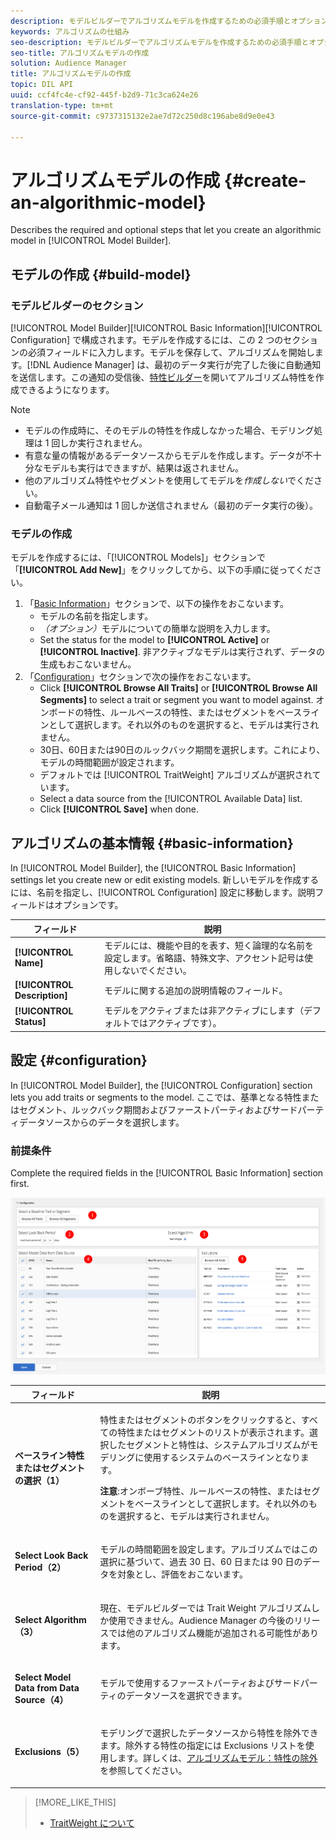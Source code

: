 ```yaml
---
description: モデルビルダーでアルゴリズムモデルを作成するための必須手順とオプションの手順について説明します。
keywords: アルゴリズムの仕組み
seo-description: モデルビルダーでアルゴリズムモデルを作成するための必須手順とオプションの手順について説明します。
seo-title: アルゴリズムモデルの作成
solution: Audience Manager
title: アルゴリズムモデルの作成
topic: DIL API
uuid: ccf4fc4e-cf92-445f-b2d9-71c3ca624e26
translation-type: tm+mt
source-git-commit: c9737315132e2ae7d72c250d8c196abe8d9e0e43

---
```



# アルゴリズムモデルの作成 {#create-an-algorithmic-model}

Describes the required and optional steps that let you create an algorithmic model in [!UICONTROL Model Builder].

## モデルの作成 {#build-model}

<!-- t_model_build.xml -->

### モデルビルダーのセクション

[!UICONTROL Model Builder][!UICONTROL Basic Information][!UICONTROL Configuration] で構成されます。モデルを作成するには、この 2 つのセクションの必須フィールドに入力します。モデルを保存して、アルゴリズムを開始します。[!DNL Audience Manager] は、最初のデータ実行が完了した後に自動通知を送信します。この通知の受信後、[特性ビルダー](../../features/traits/about-trait-builder.md)を開いてアルゴリズム特性を作成できるようになります。

>[!NOTE]
>
>* モデルの作成時に、そのモデルの特性を作成しなかった場合、モデリング処理は 1 回しか実行されません。
>* 有意な量の情報があるデータソースからモデルを作成します。データが不十分なモデルも実行はできますが、結果は返されません。
>* 他のアルゴリズム特性やセグメントを使用してモデルを&#x200B;*作成しない*&#x200B;でください。
>* 自動電子メール通知は 1 回しか送信されません（最初のデータ実行の後）。


### モデルの作成

モデルを作成するには、「[!UICONTROL Models]」セクションで「**[!UICONTROL Add New]**」をクリックしてから、以下の手順に従ってください。

1. 「[Basic Information](../../features/algorithmic-models/create-model.md#basic-information)」セクションで、以下の操作をおこないます。
   * モデルの名前を指定します。
   * *（オプション）*&#x200B;モデルについての簡単な説明を入力します。
   * Set the status for the model to **[!UICONTROL Active]** or **[!UICONTROL Inactive]**. 非アクティブなモデルは実行されず、データの生成もおこないません。
1. 「[Configuration](../../features/algorithmic-models/create-model.md#configuration)」セクションで次の操作をおこないます。
   * Click **[!UICONTROL Browse All Traits]** or **[!UICONTROL Browse All Segments]** to select a trait or segment you want to model against. オンボードの特性、ルールベースの特性、またはセグメントをベースラインとして選択します。それ以外のものを選択すると、モデルは実行されません。
   * 30日、60日または90日のルックバック期間を選択します。これにより、モデルの時間範囲が設定されます。
   * デフォルトでは [!UICONTROL TraitWeight] アルゴリズムが選択されています。
   * Select a data source from the [!UICONTROL Available Data] list.
   * Click **[!UICONTROL Save]** when done.

## アルゴリズムの基本情報 {#basic-information}

<!-- r_model_basic.xml -->

In [!UICONTROL Model Builder], the [!UICONTROL Basic Information] settings let you create new or edit existing models. 新しいモデルを作成するには、名前を指定し、[!UICONTROL Configuration] 設定に移動します。説明フィールドはオプションです。

| フィールド | 説明 |
|---|---|
| **[!UICONTROL Name]** | モデルには、機能や目的を表す、短く論理的な名前を設定します。省略語、特殊文字、アクセント記号は使用しないでください。 |
| **[!UICONTROL Description]** | モデルに関する追加の説明情報のフィールド。 |
| **[!UICONTROL Status]** | モデルをアクティブまたは非アクティブにします（デフォルトではアクティブです）。 |

## 設定 {#configuration}

In [!UICONTROL Model Builder], the [!UICONTROL Configuration] section lets you add traits or segments to the model. ここでは、基準となる特性またはセグメント、ルックバック期間およびファーストパーティおよびサードパーティデータソースからのデータを選択します。

<!-- r_model_configuration.xml -->

### 前提条件

Complete the required fields in the [!UICONTROL Basic Information] section first.

![](assets/lam_exclude_traits_numbered.png)

<table id="table_7A6BE5E5498D4776A30323B743954150"> 
 <thead> 
  <tr> 
   <th colname="col1" class="entry"> フィールド </th> 
   <th colname="col2" class="entry"> 説明 </th> 
  </tr> 
 </thead>
 <tbody> 
  <tr> 
   <td colname="col1"> <p><b>ベースライン特性またはセグメントの選択（1）</b> </p> </td> 
   <td colname="col2"> <p>特性またはセグメントのボタンをクリックすると、すべての特性またはセグメントのリストが表示されます。選択したセグメントと特性は、システムアルゴリズムがモデリングに使用するシステムのベースラインとなります。 </p> <p> <p><b>注意</b>:オンボーブ特性、ルールベースの特性、またはセグメントをベースラインとして選択します。それ以外のものを選択すると、モデルは実行されません。 </p> </p> </td> 
  </tr> 
  <tr> 
   <td colname="col1"> <p><b>Select Look Back Period（2）</b> </p> </td> 
   <td colname="col2"> <p>モデルの時間範囲を設定します。アルゴリズムではこの選択に基づいて、過去 30 日、60 日または 90 日のデータを対象とし、評価をおこないます。 </p> </td> 
  </tr> 
  <tr> 
   <td colname="col1"> <p><b>Select Algorithm（3）</b> </p> </td> 
   <td colname="col2"> <p>現在、モデルビルダーでは <span class="keyword">Trait Weight</span> アルゴリズムしか使用できません。<span class="keyword">Audience Manager</span> の今後のリリースでは他のアルゴリズム機能が追加される可能性があります。 </p> </td>
  </tr>
  <tr> 
   <td colname="col1"> <p><b>Select Model Data from Data Source（4）</b> </p> </td> 
   <td colname="col2"> <p>モデルで使用するファーストパーティおよびサードパーティのデータソースを選択できます。 </p> </td>
  </tr> 
  <tr> 
   <td colname="col1"> <p><b>Exclusions（5）</b> </p> </td> 
   <td colname="col2"> <p>モデリングで選択したデータソースから特性を除外できます。除外する特性の指定には <span class="wintitle">Exclusions</span> リストを使用します。詳しくは、<a href="../../features/algorithmic-models/trait-exclusion-algo-models.md">アルゴリズムモデル：特性の除外</a>を参照してください。 </p> </td>
  </tr> 
 </tbody>
</table>

>[!MORE_LIKE_THIS]
>
>* [TraitWeight について](../../features/algorithmic-models/understanding-models.md#understanding-traitweight)

